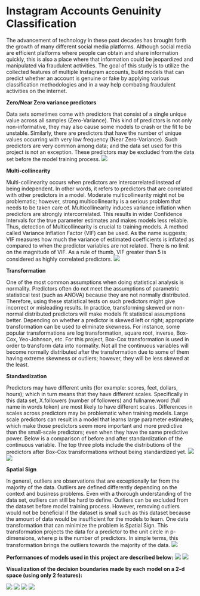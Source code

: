 # Instagram Accounts Genuinity Classification

The advancement of technology in these past decades has brought forth the growth of many different social media platforms. Although social media are efficient platforms where people can obtain and share information quickly, this is also a place where that information could be jeopardized and manipulated via fraudulent activities. The goal of this study is to utilize the collected features of multiple Instagram accounts, build models that can predict whether an account is genuine or fake by applying various classification methodologies and in a way help combating fraudulent activities on the internet.

**Zero/Near Zero variance predictors**

Data sets sometimes come with predictors that consist of a single unique value across all samples (Zero-Variance). This kind of predictors is not only non-informative, they may also cause some models to crash or the fit to be unstable. Similarly, there are predictors that have the number of unique values occurring with very low frequency (Near Zero-Variance). Such predictors are very common among data; and the data set used for this project is not an exception. These predictors may be excluded from the data set before the model training process.
![](images/zero-variance.png)

**Multi-collinearity**

Multi-collinearity occurs when predictors are intercorrelated instead of being independent. In other words, it refers to predictors that are correlated with other predictors in a model. Moderate multicollinearity might not be problematic; however, strong multicollinearity is a serious problem that needs to be taken care of.
Multicollinearity induces variance inflation when predictors are strongly intercorrelated. This results in wider Confidence Intervals for the true parameter estimates and makes models less reliable. Thus, detection of Multicollinearity is crucial to training models. A method called Variance Inflation Factor (VIF) can be used. As the name suggests; VIF measures how much the variance of estimated coefficients is inflated as compared to when the predictor variables are not related. There is no limit on the magnitude of VIF. As a rule of thumb, VIF greater than 5 is considered as highly correlated predictors.
![](images/vif.png)

**Transformation**

One of the most common assumptions when doing statistical analysis is normality. Predictors often do not meet the assumptions of parametric statistical test (such as ANOVA) because they are not normally distributed. Therefore, using these statistical tests on such predictors might give incorrect or misleading results. In practice, transforming skewed or non-normal distributed predictors will make models fit statistical assumptions better.
Depending on whether a predictor is skewed left or right; appropriate transformation can be used to eliminate skewness. For instance, some popular transformations are log transformation, square root, inverse, Box-Cox, Yeo-Johnson, etc. For this project, Box-Cox transformation is used in order to transform data into normality. Not all the continuous variables will become normally distributed after the transformation due to some of them having extreme skewness or outliers; however, they will be less skewed at the least.

**Standardization**

Predictors may have different units (for example: scores, feet, dollars, hours); which in turn means that they have different scales. Specifically in this data set, X.followers (number of followers) and fullname.word (full name in words token) are most likely to have different scales.
Differences in scales across predictors may be problematic when training models. Large scale predictors can result in a model that learns large parameter estimates; which make those predictors seem more important and more predictive than the small-scale predictors; even when they have the same predictive power. Below is a comparison of before and after standardization of the continuous variable. The top three plots include the distributions of the predictors after Box-Cox transformations without being standardized yet.
![](images/before.png)
![](images/after.png)

**Spatial Sign**

In general, outliers are observations that are exceptionally far from the majority of the data. Outliers are defined differently depending on the context and business problems. Even with a thorough understanding of the data set, outliers can still be hard to define. Outliers can be excluded from the dataset before model training process. However, removing outliers would not be beneficial if the dataset is small such as this dataset because the amount of data would be insufficient for the models to learn. One data transformation that can minimize the problem is Spatial Sign. This transformation projects the data for a predictor to the unit circle in p-dimensions, where p is the number of predictors. In simple terms, this transformation brings the outliers towards the majority of the data.
![](images/spatialsign.png)


**Performances of models used in this project are described below:**
![](images/performances.png)
![](images/roc.png)


**Visualization of the decision boundaries made by each model on a 2-d space (using only 2 features):**

![](images/logistic.png)
![](images/knn.png)
![](images/decisiontree.png)
![](images/rf.png)

